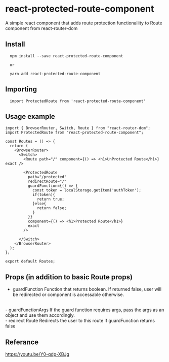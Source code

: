 # react-protected-route-component
A simple react component that adds route protection functionaliity to Route component from react-router-dom  

## Install
```
  npm install --save react-protected-route-component

  or

  yarn add react-protected-route-component

```

## Importing
```
  import ProtectedRoute from 'react-protected-route-component'
```

## Usage example
```
import { BrowserRouter, Switch, Route } from "react-router-dom";
import ProtectedRoute from "react-protected-route-component";

const Routes = () => {
  return (
    <BrowserRouter>
      <Switch>
        <Route path="/" component={() => <h1>UnProtected Route</h1>} exact />

        <ProtectedRoute
          path="/protected"
          redirectRoute="/"
          guardFunction={() => {
            const token = localStorage.getItem('authToken');
            if(token){
              return true;
            }else{
              return false;
            }
          }}
          component={() => <h1>Protected Route</h1>}
          exact
        />

      </Switch>
    </BrowserRouter>
  );
};

export default Routes;

```


## Props (in addition to basic Route props)
- guardFunction
    Function that returns boolean. If returned false, user will be redirected or component is accessable otherwise.
<br>
- guardFunctionArgs
    If the guard function requires args, pass the args as an object and use them accordingly.
<br>
- redirect Route
    Redirects the user to this route if guardFunction returns false

## Referance
  https://youtu.be/Y0-qdp-XBJg